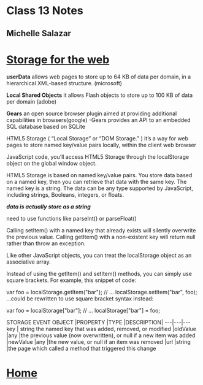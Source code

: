 # Class 13 Notes
## Michelle Salazar

# [Storage for the web](http://diveinto.html5doctor.com/storage.html)

**userData** allows web pages to store up to 64 KB of data per domain, in a hierarchical XML-based structure. (microsoft)

**Local Shared Objects** it allows Flash objects to store up to 100 KB of data per domain (adobe)

**Gears** an open source browser plugin aimed at providing additional capabilities in browsers(google)
-Gears provides an API to an embedded SQL database based on SQLite


HTML5 Storage ( “Local Storage” or “DOM Storage.” ) it’s a way for web pages to store named key/value pairs locally, within the client web browser


JavaScript code, you’ll access HTML5 Storage through the localStorage object on the global window object.

HTML5 Storage is based on named key/value pairs. You store data based on a named key, then you can retrieve that data with the same key. The named key is a string. The data can be any type supported by JavaScript, including strings, Booleans, integers, or floats. 

***data is actually store as a string***

need to use functions like parseInt() or parseFloat() 

Calling setItem() with a named key that already exists will silently overwrite the previous value. Calling getItem() with a non-existent key will return null rather than throw an exception.

Like other JavaScript objects, you can treat the localStorage object as an associative array.

Instead of using the getItem() and setItem() methods, you can simply use square brackets. For example, this snippet of code:

var foo = localStorage.getItem("bar");
// ...
localStorage.setItem("bar", foo);
…could be rewritten to use square bracket syntax instead:

var foo = localStorage\["bar"];
// ...
localStorage\["bar"] = foo;

STORAGE EVENT OBJECT
|PROPERTY	|TYPE	|DESCRIPTION|
---|---|---
key	| string	the named key that was added, removed, or modified
|oldValue	|any	|the previous value (now overwritten), or null if a new item was added
|newValue	|any	|the new value, or null if an item was removed
|url	|string	|the page which called a method that triggered this change

# [Home](https://misalz.github.io/Reading-Notes)
